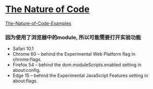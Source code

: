 # [The Nature of Code](http://natureofcode.com/book/)

[The-Nature-of-Code-Examples](https://github.com/shiffman/The-Nature-of-Code-Examples)

### 因为使用了浏览器中的module, 所以可能需要打开实验功能
  - Safari 10.1
  - Chrome 60 – behind the Experimental Web Platform flag in chrome:flags.
  - Firefox 54 – behind the dom.moduleScripts.enabled setting in about:config.
  - Edge 15 – behind the Experimental JavaScript Features setting in about:flags.
